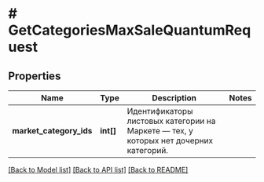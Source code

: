 # # GetCategoriesMaxSaleQuantumRequest

## Properties

Name | Type | Description | Notes
------------ | ------------- | ------------- | -------------
**market_category_ids** | **int[]** | Идентификаторы листовых категории на Маркете — тех, у которых нет дочерних категорий. |

[[Back to Model list]](../../README.md#models) [[Back to API list]](../../README.md#endpoints) [[Back to README]](../../README.md)
